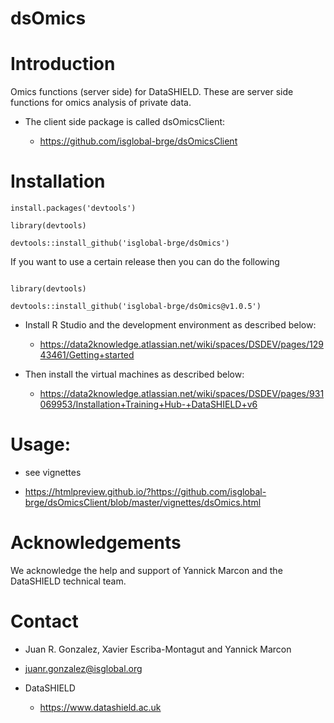 # dsOmics

# Introduction

Omics functions (server side) for DataSHIELD. These are server side functions for omics analysis of private data.

* The client side package is called dsOmicsClient:

  * https://github.com/isglobal-brge/dsOmicsClient
  
# Installation

```
install.packages('devtools')

library(devtools)

devtools::install_github('isglobal-brge/dsOmics')
```

If you want to use a certain release then you can do the following

```

library(devtools)

devtools::install_github('isglobal-brge/dsOmics@v1.0.5')

```

* Install R Studio and the development environment as described below:

    * https://data2knowledge.atlassian.net/wiki/spaces/DSDEV/pages/12943461/Getting+started


* Then install the virtual machines as described below:

    * https://data2knowledge.atlassian.net/wiki/spaces/DSDEV/pages/931069953/Installation+Training+Hub-+DataSHIELD+v6


# Usage:

* see vignettes   

* https://htmlpreview.github.io/?https://github.com/isglobal-brge/dsOmicsClient/blob/master/vignettes/dsOmics.html

# Acknowledgements

We acknowledge the help and support of Yannick Marcon and the DataSHIELD technical team.

# Contact

* Juan R. Gonzalez, Xavier Escriba-Montagut and Yannick Marcon

* juanr.gonzalez@isglobal.org

* DataSHIELD 

    * https://www.datashield.ac.uk
    
